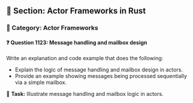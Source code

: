 ## 📘 Section: Actor Frameworks in Rust  
### 🔹 Category: Actor Frameworks  
#### ❓ Question 1123: Message handling and mailbox design

Write an explanation and code example that does the following:

- Explain the logic of message handling and mailbox design in actors.
- Provide an example showing messages being processed sequentially via a simple mailbox.

🔧 **Task:** Illustrate message handling and mailbox logic in actors.
